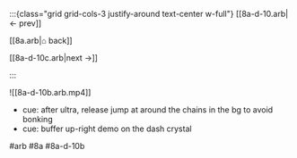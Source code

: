 :::{class="grid grid-cols-3 justify-around text-center w-full"}
[[8a-d-10.arb|← prev]]

[[8a.arb|⌂ back]]

[[8a-d-10c.arb|next →]]

:::

![[8a-d-10b.arb.mp4]]

* cue: after ultra, release jump at around the chains in the bg to avoid bonking
* cue: buffer up-right demo on the dash crystal

#arb #8a #8a-d-10b

